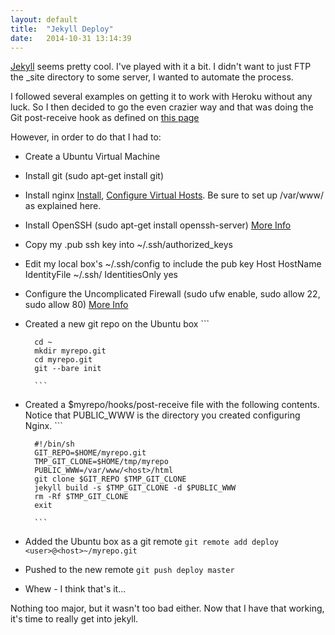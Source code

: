 ```yaml
---
layout: default
title:  "Jekyll Deploy"
date:   2014-10-31 13:14:39
---
```


[Jekyll](http://jekyllrb.com/) seems pretty cool. I've played with it a bit. I didn't want to just FTP the _site directory to some server, I wanted to automate the process.

I followed several examples on getting it to work with Heroku without any luck. So I then decided to go the even crazier way and that was doing the Git post-receive hook as defined on [this page](http://jekyllrb.com/docs/deployment-methods/)

However, in order to do that I had to:

- Create a Ubuntu Virtual Machine
- Install git (sudo apt-get install git)
- Install nginx [Install](https://www.digitalocean.com/community/tutorials/how-to-install-nginx-on-ubuntu-14-04-lts), [Configure Virtual Hosts](https://www.digitalocean.com/community/tutorials/how-to-set-up-nginx-server-blocks-virtual-hosts-on-ubuntu-14-04-lts). Be sure to set up /var/www/<host> as explained here.
- Install OpenSSH (sudo apt-get install openssh-server) [More Info](https://help.ubuntu.com/community/SSH/OpenSSH/Configuring)
- Copy my .pub ssh key into ~/.ssh/authorized_keys
- Edit my local box's ~/.ssh/config to include the pub key
        Host <hostname>
          HostName <hostname again>
          IdentityFile ~/.ssh/<non pub key>
          IdentitiesOnly yes
- Configure the Uncomplicated Firewall (sudo ufw enable, sudo allow 22, sudo allow 80) [More Info](https://help.ubuntu.com/12.04/serverguide/firewall.html)
- Created a new git repo on the Ubuntu box
        ```
        
        cd ~
        mkdir myrepo.git
        cd myrepo.git
        git --bare init
        
        ```
- Created a $myrepo/hooks/post-receive file with the following contents. Notice that PUBLIC_WWW is the directory you created configuring Nginx.
        ```
        
        #!/bin/sh
        GIT_REPO=$HOME/myrepo.git
        TMP_GIT_CLONE=$HOME/tmp/myrepo
        PUBLIC_WWW=/var/www/<host>/html
        git clone $GIT_REPO $TMP_GIT_CLONE
        jekyll build -s $TMP_GIT_CLONE -d $PUBLIC_WWW
        rm -Rf $TMP_GIT_CLONE
        exit
        
        ```
- Added the Ubuntu box as a git remote
        ```
        git remote add deploy <user>@<host>~/myrepo.git
        ```
- Pushed to the new remote
        ```
        git push deploy master
        ```
- Whew - I think that's it...

Nothing too major, but it wasn't too bad either. Now that I have that working, it's time to really get into jekyll.

